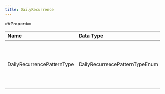 ```yaml
---
title: DailyRecurrence
---
```


##Properties
<table class="table table-hover"> <thead align="left"><tr><th>Name</th><th>Data Type</th><th>Description</th></tr></thead> <tbody><tr><td>DailyRecurrencePatternType</td><td>DailyRecurrencePatternTypeEnum</td><td>Specifies the type of daily recurrence. Valid values are: <ul><li>Interval</li><li>EveryWeekDay</li></ul></td><td>xsd:int</td><td>Specifies the number of days on which to execute a daily recurrence.</td></tr></tbody></table>
